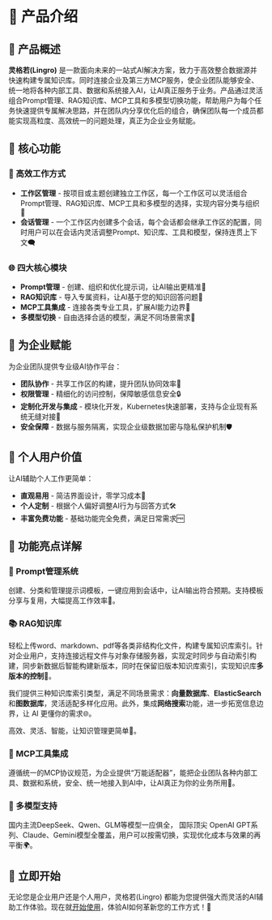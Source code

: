 # 🌟 产品介绍

## 📝 产品概述

**灵格若(Lingro)** 是一款面向未来的一站式AI解决方案，致力于高效整合数据源并快速构建专属知识库。同时连接企业及第三方MCP服务，使企业团队能够安全、统一地将各种内部工具、数据和系统接入AI，让AI真正服务于业务。产品通过灵活组合Prompt管理、RAG知识库、MCP工具和多模型切换功能，帮助用户为每个任务快速提供专属解决思路，并在团队内分享优化后的组合，确保团队每一个成员都能实现高粒度、高效统一的问题处理，真正为企业业务赋能。

## 💼 核心功能

### 🚀 高效工作方式

- **工作区管理** - 按项目或主题创建独立工作区，每一个工作区可以灵活组合Prompt管理、RAG知识库、MCP工具和多模型的选择，实现内容分类与组织📂
- **会话管理** - 一个工作区内创建多个会话，每个会话都会继承工作区的配置，同时用户可以在会话内灵活调整Prompt、知识库、工具和模型，保持连贯上下文🗨️

### 🌐 四大核心模块

- **Prompt管理** - 创建、组织和优化提示词，让AI输出更精准🎯
- **RAG知识库** - 导入专属资料，让AI基于您的知识回答问题📖
- **MCP工具集成** - 连接各类专业工具，扩展AI能力边界🔗
- **多模型切换** - 自由选择合适的模型，满足不同场景需求🔄

## 🏢 为企业赋能

为企业团队提供专业级AI协作平台：

- **团队协作** - 共享工作区的构建，提升团队协同效率🤝
- **权限管理** - 精细化的访问控制，保障敏感信息安全🔒
- **定制化开发与集成** - 模块化开发，Kubernetes快速部署，支持与企业现有系统无缝对接🔧
- **安全保障** - 数据与服务隔离，实现企业级数据加密与隐私保护机制🛡️

## 👤 个人用户价值

让AI辅助个人工作更简单：

- **直观易用** - 简洁界面设计，零学习成本👀
- **个人定制** - 根据个人偏好调整AI行为与回答方式🛠️
- **丰富免费功能** - 基础功能完全免费，满足日常需求🆓

## 🌟 功能亮点详解

### 🔧 Prompt管理系统
创建、分类和管理提示词模板，一键应用到会话中，让AI输出符合预期。支持模板分享与复用，大幅提高工作效率🚀。

### 📚 RAG知识库
轻松上传word、markdown、pdf等各类非结构化文件，构建专属知识库索引。针对企业用户，支持连接远程文件与对象存储服务器，实现定时同步与自动索引构建，同步新数据后智能构建新版本，同时在保留旧版本知识库索引，实现知识库**多版本的控制**🔄。

我们提供三种知识库索引类型，满足不同场景需求：**向量数据库**、**ElasticSearch** 和**图数据库**，灵活适配多样化应用。此外，集成**网络搜索**功能，进一步拓宽信息边界，让 AI 更懂你的需求🌐。

高效、灵活、智能，让知识管理更简单🧠。

### 🔌 MCP工具集成
遵循统一的MCP协议规范，为企业提供“万能适配器”，能把企业团队各种内部工具、数据和系统，安全、统一地接入到AI中，让AI真正为你的业务所用🔗。

### 🔄 多模型支持
国内主流DeepSeek、Qwen、GLM等模型一应俱全， 国际顶尖 OpenAI GPT系列、Claude、Gemini模型全覆盖，用户可以按需切换，实现优化成本与效果的再平衡🌍。

## 🚀 立即开始
无论您是企业用户还是个人用户，灵格若(Lingro) 都能为您提供强大而灵活的AI辅助工作体验。现在就[开始使用](https://chat.i-lingro.com/#/index)，体验AI如何革新您的工作方式！🌟
